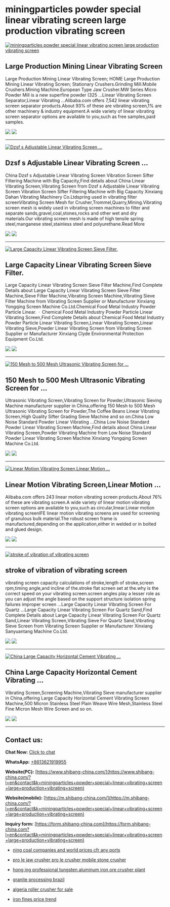 # miningparticles powder special linear vibrating screen large production vibrating screen

<a href="https://swt.shibang-china.com/?l=en&img&k=miningparticles+powder+special+linear+vibrating+screen+large+production+vibrating+screen" target="_blank">![miningparticles powder special linear vibrating screen large production vibrating screen](http://static.shibang-china.com/all-800x300/1210.jpg)</a>

## Large Production Mining Linear Vibrating Screen
Large Production Mining Linear Vibrating Screen; HOME Large Production Mining Linear Vibrating Screen; Stationary Crushers.Grinding Mill.Mobile Crushers.Mining Machine.European Type Jaw Crusher.MW Series Micro Powder Mill is a new superfine powder (325 …Linear Vibrating Screen Separator,Linear Vibrating …Alibaba.com offers 7,542 linear vibrating screen separator products.About 93% of these are vibrating screen,1% are other machinery &amp; industry equipment.A wide variety of linear vibrating screen separator options are available to you,such as free samples,paid samples.


<a href="https://whatsapp.shibangsoft.com/WhatsApp.php" target="_blank" title="WhatsApp">![](http://static.shibang-china.com/icon/whatsapp.png)</a> <a href="https://swt.shibang-china.com/?l=en&icon&k=miningparticles+powder+special+linear+vibrating+screen+large+production+vibrating+screen" target="_blank">![](http://static.shibang-china.com/icon/chat-en.png)</a>

---

<a href="https://swt.shibang-china.com/?l=en&img&k=miningparticles+powder+special+linear+vibrating+screen+large+production+vibrating+screen" target="_blank">![Dzsf s Adjustable Linear Vibrating Screen …](http://static.shibang-china.com/all-800x300/694.jpg)</a>

## Dzsf s Adjustable Linear Vibrating Screen …
China Dzsf s Adjustable Linear Vibrating Screen Vibration Screen Sifter Filtering Machine with Big Capacity,Find details about China Linear Vibrating Screen,Vibrating Screen from Dzsf s Adjustable Linear Vibrating Screen Vibration Screen Sifter Filtering Machine with Big Capacity Xinxiang Dahan Vibrating Machinery Co.Ltdspring used in vibrating filter screenVibrating Screen Mesh for Crusher,Trommel,Quarry,Mining.Vibrating screen mesh is widely used in vibrating screen machines to filter and separate sands,gravel,coal,stones,rocks and other wet and dry materials.Our vibrating screen mesh is made of high tensile spring steel,manganese steel,stainless steel and polyurethane.Read More


<a href="https://whatsapp.shibangsoft.com/WhatsApp.php" target="_blank" title="WhatsApp">![](http://static.shibang-china.com/icon/whatsapp.png)</a> <a href="https://swt.shibang-china.com/?l=en&icon&k=miningparticles+powder+special+linear+vibrating+screen+large+production+vibrating+screen" target="_blank">![](http://static.shibang-china.com/icon/chat-en.png)</a>

---

<a href="https://swt.shibang-china.com/?l=en&img&k=miningparticles+powder+special+linear+vibrating+screen+large+production+vibrating+screen" target="_blank">![Large Capacity Linear Vibrating Screen Sieve Filter.](http://static.shibang-china.com/all-800x300/825.jpg)</a>

## Large Capacity Linear Vibrating Screen Sieve Filter.
Large Capacity Linear Vibrating Screen Sieve Filter Machine,Find Complete Details about Large Capacity Linear Vibrating Screen Sieve Filter Machine,Sieve Filter Machine,Vibrating Screen Machine,Vibrating Sieve Filter Machine from Vibrating Screen Supplier or Manufacturer Xinxiang Yongqing Screen Machine Co.Ltd.Chemical Food Metal Industry Powder Particle Linear.&ensp;&#0183;&ensp;Chemical Food Metal Industry Powder Particle Linear Vibrating Screen,Find Complete Details about Chemical Food Metal Industry Powder Particle Linear Vibrating Screen,Linear Vibrating Screen,Linear Vibrating Sieve,Powder Linear Vibrating Screen from Vibrating Screen Supplier or Manufacturer Xinxiang Clyde Environmental Protection Equipment Co.Ltd.


<a href="https://whatsapp.shibangsoft.com/WhatsApp.php" target="_blank" title="WhatsApp">![](http://static.shibang-china.com/icon/whatsapp.png)</a> <a href="https://swt.shibang-china.com/?l=en&icon&k=miningparticles+powder+special+linear+vibrating+screen+large+production+vibrating+screen" target="_blank">![](http://static.shibang-china.com/icon/chat-en.png)</a>

---

<a href="https://swt.shibang-china.com/?l=en&img&k=miningparticles+powder+special+linear+vibrating+screen+large+production+vibrating+screen" target="_blank">![150 Mesh to 500 Mesh Ultrasonic Vibrating Screen for …](http://static.shibang-china.com/all-800x300/421.jpg)</a>

## 150 Mesh to 500 Mesh Ultrasonic Vibrating Screen for …
Ultrasonic Vibrating Screen,Vibrating Screen for Powder,Ultrasonic Sieving Machine manufacturer supplier in China,offering 150 Mesh to 500 Mesh Ultrasonic Vibrating Screen for Powder,The Coffee Beans Linear Vibrating Screen,High Quality Sifter Grading Sieve Machine and so on.China Low Noise Standard Powder Linear Vibrating …China Low Noise Standard Powder Linear Vibrating Screen Machine,Find details about China Linear Vibrating Screen,Powder Vibrating Machine from Low Noise Standard Powder Linear Vibrating Screen Machine Xinxiang Yongqing Screen Machine Co.Ltd.


<a href="https://whatsapp.shibangsoft.com/WhatsApp.php" target="_blank" title="WhatsApp">![](http://static.shibang-china.com/icon/whatsapp.png)</a> <a href="https://swt.shibang-china.com/?l=en&icon&k=miningparticles+powder+special+linear+vibrating+screen+large+production+vibrating+screen" target="_blank">![](http://static.shibang-china.com/icon/chat-en.png)</a>

---

<a href="https://swt.shibang-china.com/?l=en&img&k=miningparticles+powder+special+linear+vibrating+screen+large+production+vibrating+screen" target="_blank">![Linear Motion Vibrating Screen,Linear Motion …](http://static.shibang-china.com/all-800x300/694.jpg)</a>

## Linear Motion Vibrating Screen,Linear Motion …
Alibaba.com offers 243 linear motion vibrating screen products.About 76% of these are vibrating screen.A wide variety of linear motion vibrating screen options are available to you,such as circular,linear.Linear motion vibrating screenIFE linear motion vibrating screens are used for screening of granulous bulk material.The robust screen frame is manufactured,depending on the application,either in welded or in bolted and glued design.


<a href="https://whatsapp.shibangsoft.com/WhatsApp.php" target="_blank" title="WhatsApp">![](http://static.shibang-china.com/icon/whatsapp.png)</a> <a href="https://swt.shibang-china.com/?l=en&icon&k=miningparticles+powder+special+linear+vibrating+screen+large+production+vibrating+screen" target="_blank">![](http://static.shibang-china.com/icon/chat-en.png)</a>

---

<a href="https://swt.shibang-china.com/?l=en&img&k=miningparticles+powder+special+linear+vibrating+screen+large+production+vibrating+screen" target="_blank">![stroke of vibration of vibrating screen](http://static.shibang-china.com/all-800x300/992.jpg)</a>

## stroke of vibration of vibrating screen
vibrating screen capacity calculations of stroke,length of stroke,screen rpm,timing angle,and incline of the.stroke flat screen set at the.why is the correct speed on your vibrating screen.screen angles play a lesser role as you can adjust the angle based on the support structure isolation spring failures improper screen …Large Capacity Linear Vibrating Screen For Quartz …Large Capacity Linear Vibrating Screen For Quartz Sand,Find Complete Details about Large Capacity Linear Vibrating Screen For Quartz Sand,Linear Vibrating Screen,Vibrating Sieve For Quartz Sand,Vibrating Sieve Screen from Vibrating Screen Supplier or Manufacturer Xinxiang Sanyuantang Machine Co.Ltd.


<a href="https://whatsapp.shibangsoft.com/WhatsApp.php" target="_blank" title="WhatsApp">![](http://static.shibang-china.com/icon/whatsapp.png)</a> <a href="https://swt.shibang-china.com/?l=en&icon&k=miningparticles+powder+special+linear+vibrating+screen+large+production+vibrating+screen" target="_blank">![](http://static.shibang-china.com/icon/chat-en.png)</a>

---

<a href="https://swt.shibang-china.com/?l=en&img&k=miningparticles+powder+special+linear+vibrating+screen+large+production+vibrating+screen" target="_blank">![China Large Capacity Horizontal Cement Vibrating …](http://static.shibang-china.com/all-800x300/965.jpg)</a>

## China Large Capacity Horizontal Cement Vibrating …
Vibrating Screen,Screening Machine,Vibrating Sieve manufacturer supplier in China,offering Large Capacity Horizontal Cement Vibrating Screen Machine,500 Micron Stainless Steel Plain Weave Wire Mesh,Stainless Steel Fine Micron Mesh Wire Screen and so on.

<a href="https://whatsapp.shibangsoft.com/WhatsApp.php" target="_blank" title="WhatsApp">![](http://static.shibang-china.com/icon/whatsapp.png)</a> <a href="https://swt.shibang-china.com/?l=en&icon&k=miningparticles+powder+special+linear+vibrating+screen+large+production+vibrating+screen" target="_blank">![](http://static.shibang-china.com/icon/chat-en.png)</a>

---
## Contact us:

**Chat Now:** [Click to chat](https://swt.shibang-china.com?l=en&contact&k=miningparticles+powder+special+linear+vibrating+screen+large+production+vibrating+screen)

**WhatsApp:**  [+8613621919955](https://whatsapp.shibangsoft.com/WhatsApp.php)

**Website(PC):** [https://www.shibang-china.com/](https://www.shibang-china.com/?l=en&contact&k=miningparticles+powder+special+linear+vibrating+screen+large+production+vibrating+screen)

**Website(mobile):** [https://m.shibang-china.com/](https://m.shibang-china.com/?l=en&contact&k=miningparticles+powder+special+linear+vibrating+screen+large+production+vibrating+screen)

**Inquiry form:** [https://form.shibang-china.com](https://form.shibang-china.com?l=en&contact&k=miningparticles+powder+special+linear+vibrating+screen+large+production+vibrating+screen)

* [ning coal companies and world prices cfr any ports](../156/ning%20coal%20companies%20and%20world%20prices%20cfr%20any%20ports.md)

* [pro le jaw crusher pro le crusher mobile stone crusher](../160/pro%20le%20jaw%20crusher%20pro%20le%20crusher%20mobile%20stone%20crusher.md)

* [hong ing professional tungsten aluminum iron ore crusher plant](../160/hong%20ing%20professional%20tungsten%20aluminum%20iron%20ore%20crusher%20plant.md)

* [granite processing brazil](../156/granite%20processing%20brazil.md)

* [algeria roller crusher for sale](../152/algeria%20roller%20crusher%20for%20sale.md)

* [iron fines price trend](../155/iron%20fines%20price%20trend.md)